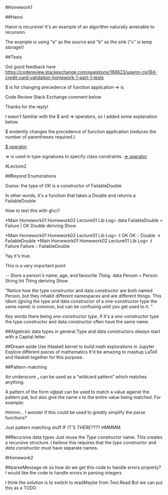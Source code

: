 #Homework1

##Hanoi

Hanoi is recursive!
It's an example of an algorithm naturally amenable to recursion.

The example is using "a" as the source and "b" as the sink ("c" is temp storage!)

##Tests

Got good feedback here
https://codereview.stackexchange.com/questions/166623/upenn-cis194-credit-card-validation-homework-1-part-1-tests

$ is for changing precedence of function application
=> is 


Code Review Stack Exchange comment below

Thanks for the reply! 

I wasn't familiar with the $ and => operators, so I added some explanation below.

$ evidently changes the precedence of function application (reduces the number of parentheses required.)

[$ operator](https://stackoverflow.com/questions/940382/haskell-difference-between-dot-and-dollar-sign)

=> is used in type signatures to specify class constraints.
[=> operator](http://learnyouahaskell.com/types-and-typeclasses#believe-the-type)

#Lecture2

##Beyond Enumerations

Guess: the type of OK is a constructor of FailableDouble

In other words, it's a function that takes a Double and returns a FailableDouble

How to test this with ghci?

*Main Homework01 Homework02 Lecture01 Lib Log> data FailableDouble = Failure | OK Double deriving Show

*Main Homework01 Homework02 Lecture01 Lib Log> :t OK
OK :: Double -> FailableDouble
*Main Homework01 Homework02 Lecture01 Lib Log> :t Failure
Failure :: FailableDouble

Yay it's true.


This is a very important point


-- Store a person's name, age, and favourite Thing.
data Person = Person String Int Thing
  deriving Show

"Notice how the type constructor and data constructor are both named Person, but they inhabit different namespaces and are different things. This idiom (giving the type and data constructor of a one-constructor type the same name) is common, but can be confusing until you get used to it.
"

Key words there being *one-constructor type*.
If it's a *one-constructor* type the type constructor and data constructor often have the same name.

##Algebraic data types in general
Type and data constructors *always* start with a Capital letter.

##Dream aside
Use IHaskell kernel to build math explorations in Jupyter
Explore different pieces of mathematics
It'd be amazing to mashup LaTeX and Haskell together for this purpose.

##Pattern-matching

An underscore _ can be used as a “wildcard pattern” which matches anything.

A pattern of the form x@pat can be used to match a value against the pattern pat, but also give the name x to the entire value being matched. For example:

Hmmm... I wonder if this could be used to greatly simplify the parse functions?

Just pattern matching stuff IF IT'S THERE????
HMMMM

##Recursive data types
Just reuse the *Type constructor* name.
This creates a recursive structure.
I *believe* this requires that the *type constructor* and *data constructor* must have separate names.

#Homework2

##parseMessage
ok so how do we get this code to handle errors properly?
I would like the code to handle errors in parsing integers 

I think the solution is to switch to readMaybe from Text.Read
But we can put this as a TODO
